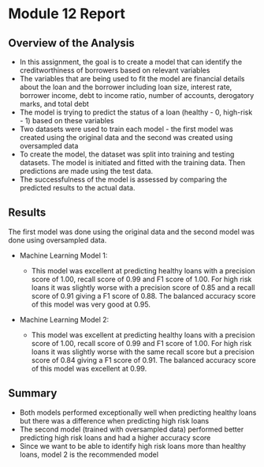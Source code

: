 # Module 12 Report

## Overview of the Analysis

* In this assignment, the goal is to create a model that can identify the creditworthiness of borrowers based on relevant variables
* The variables that are being used to fit the model are financial details about the loan and the borrower including loan size, interest rate, borrower income, debt to income ratio, number of accounts, derogatory marks, and total debt
* The model is trying to predict the status of a loan (healthy - 0, high-risk - 1) based on these variables
* Two datasets were used to train each model - the first model was created using the original data and the second was created using oversampled data
* To create the model, the dataset was split into training and testing datasets. The model is initiated and fitted with the training data. Then predictions are made using the test data.
* The successfulness of the model is assessed by comparing the predicted results to the actual data.

## Results

The first model was done using the original data and the second model was done using oversampled data.

* Machine Learning Model 1:
  * This model was excellent at predicting healthy loans with a precision score of 1.00, recall score of 0.99 and F1 score of 1.00. For high risk loans it was slightly worse with a precision score of 0.85 and a recall score of 0.91 giving a F1 score of 0.88. The balanced accuracy score of this model was very good at 0.95.

* Machine Learning Model 2:
  * This model was excellent at predicting healthy loans with a precision score of 1.00, recall score of 0.99 and F1 score of 1.00. For high risk loans it was slightly worse with the same recall score but a precision score of 0.84 giving a F1 score of 0.91. The balanced accuracy score of this model was excellent at 0.99.

## Summary

* Both models performed exceptionally well when predicting healthy loans but there was a difference when predicting high risk loans
* The second model (trained with oversampled data) performed better predicting high risk loans and had a higher accuracy score
* Since we want to be able to identify high risk loans more than healthy loans, model 2 is the recommended model
